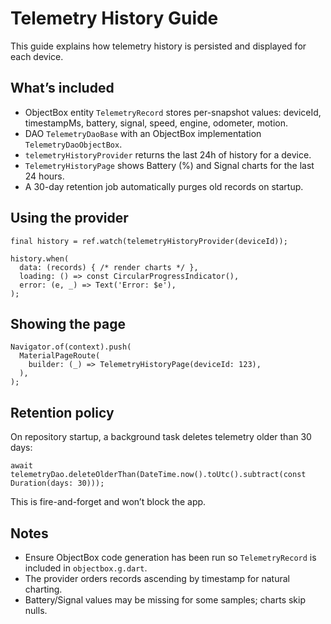 # Telemetry History Guide

This guide explains how telemetry history is persisted and displayed for each device.

## What’s included

- ObjectBox entity `TelemetryRecord` stores per-snapshot values: deviceId, timestampMs, battery, signal, speed, engine, odometer, motion.
- DAO `TelemetryDaoBase` with an ObjectBox implementation `TelemetryDaoObjectBox`.
- `telemetryHistoryProvider` returns the last 24h of history for a device.
- `TelemetryHistoryPage` shows Battery (%) and Signal charts for the last 24 hours.
- A 30-day retention job automatically purges old records on startup.

## Using the provider

```
final history = ref.watch(telemetryHistoryProvider(deviceId));

history.when(
  data: (records) { /* render charts */ },
  loading: () => const CircularProgressIndicator(),
  error: (e, _) => Text('Error: $e'),
);
```

## Showing the page

```
Navigator.of(context).push(
  MaterialPageRoute(
    builder: (_) => TelemetryHistoryPage(deviceId: 123),
  ),
);
```

## Retention policy

On repository startup, a background task deletes telemetry older than 30 days:

```
await telemetryDao.deleteOlderThan(DateTime.now().toUtc().subtract(const Duration(days: 30)));
```

This is fire-and-forget and won’t block the app.

## Notes

- Ensure ObjectBox code generation has been run so `TelemetryRecord` is included in `objectbox.g.dart`.
- The provider orders records ascending by timestamp for natural charting.
- Battery/Signal values may be missing for some samples; charts skip nulls.
